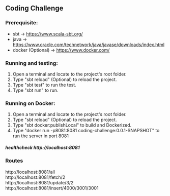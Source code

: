 ## Coding Challenge 

### Prerequisite:
 * sbt -> https://www.scala-sbt.org/ <enter>
 * java -> https://www.oracle.com/technetwork/java/javase/downloads/index.html
 * docker (Optional) -> https://www.docker.com/

### Running and testing:
 1. Open a terminal and locate to the project's root folder.
 2. Type "sbt reload" (Optional) to reload the project.
 3. Type "sbt test" to run the test.
 4. Type "sbt run" to run.

 ### Running on Docker:
 1. Open a terminal and locate to the project's root folder.
 2. Type "sbt reload" (Optional) to reload the project.
 3. Type "sbt docker:publishLocal" to build and Dockerized.
 4. Type "docker run -p8081:8081 coding-challenge:0.0.1-SNAPSHOT" to run the server in port 8081
 
##### healthcheck http://localhost:8081

### Routes
http://localhost:8081/all <br/> 
http://localhost:8081/fetch/2 <br/> 
http://localhost:8081/update/3/2 <br/> 
http://localhost:8081/insert/4000/3001/3001 <br/> 
